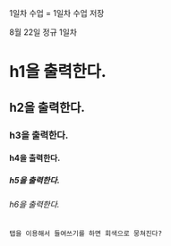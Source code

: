 1일차 수업 = 1일차 수업 저장

8월 22일 정규 1일차

# h1을 출력한다.

## h2을 출력한다.

### h3을 출력한다.

#### h4을 출력한다.

##### h5을 출력한다.

###### h6을 출력한다.

    탭을 이용해서 들여쓰기를 하면 회색으로 뭉쳐진다?
